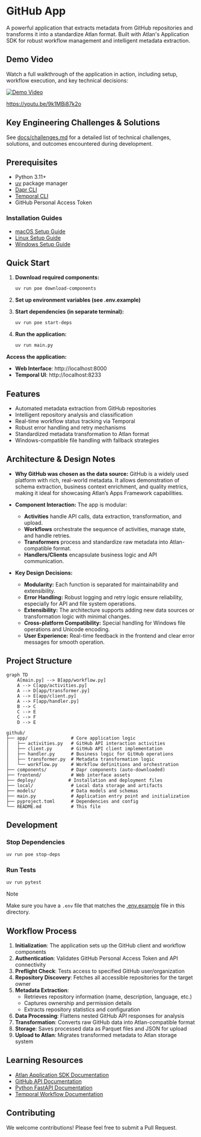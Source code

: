 # GitHub App

A powerful application that extracts metadata from GitHub repositories and transforms it into a standardize Atlan format. Built with Atlan's Application SDK for robust workflow management and intelligent metadata extraction.

## Demo Video

Watch a full walkthrough of the application in action, including setup, workflow execution, and key technical decisions:

[![Demo Video](https://img.youtube.com/vi/9k1MBi87k2o/0.jpg)](https://youtu.be/9k1MBi87k2o)

https://youtu.be/9k1MBi87k2o

## Key Engineering Challenges & Solutions

See [docs/challenges.md](docs/challenges.md) for a detailed list of technical challenges, solutions, and outcomes encountered during development.

## Prerequisites

- Python 3.11+
- [uv](https://docs.astral.sh/uv/) package manager
- [Dapr CLI](https://docs.dapr.io/getting-started/install-dapr-cli/)
- [Temporal CLI](https://docs.temporal.io/cli)
- GitHub Personal Access Token

### Installation Guides

- [macOS Setup Guide](https://github.com/atlanhq/application-sdk/blob/main/docs/docs/setup/MAC.md)
- [Linux Setup Guide](https://github.com/atlanhq/application-sdk/blob/main/docs/docs/setup/LINUX.md)
- [Windows Setup Guide](https://github.com/atlanhq/application-sdk/blob/main/docs/docs/setup/WINDOWS.md)

## Quick Start

1. **Download required components:**

   ```bash
   uv run poe download-components
   ```

2. **Set up environment variables (see .env.example)**

3. **Start dependencies (in separate terminal):**

   ```bash
   uv run poe start-deps
   ```

4. **Run the application:**
   ```bash
   uv run main.py
   ```

**Access the application:**

- **Web Interface**: http://localhost:8000
- **Temporal UI**: http://localhost:8233

## Features

- Automated metadata extraction from GitHub repositories
- Intelligent repository analysis and classification
- Real-time workflow status tracking via Temporal
- Robust error handling and retry mechanisms
- Standardized metadata transformation to Atlan format
- Windows-compatible file handling with fallback strategies

## Architecture & Design Notes

- **Why GitHub was chosen as the data source:**
  GitHub is a widely used platform with rich, real-world metadata. It allows demonstration of schema extraction, business context enrichment, and quality metrics, making it ideal for showcasing Atlan’s Apps Framework capabilities.

- **Component Interaction:**
  The app is modular:

  - **Activities** handle API calls, data extraction, transformation, and upload.
  - **Workflows** orchestrate the sequence of activities, manage state, and handle retries.
  - **Transformers** process and standardize raw metadata into Atlan-compatible format.
  - **Handlers/Clients** encapsulate business logic and API communication.

- **Key Design Decisions:**
  - **Modularity:** Each function is separated for maintainability and extensibility.
  - **Error Handling:** Robust logging and retry logic ensure reliability, especially for API and file system operations.
  - **Extensibility:** The architecture supports adding new data sources or transformation logic with minimal changes.
  - **Cross-platform Compatibility:** Special handling for Windows file operations and Unicode encoding.
  - **User Experience:** Real-time feedback in the frontend and clear error messages for smooth operation.

## Project Structure

```mermaid
graph TD
    A[main.py] --> B[app/workflow.py]
    A --> C[app/activities.py]
    A --> D[app/transformer.py]
    A --> E[app/client.py]
    A --> F[app/handler.py]
    B --> C
    C --> E
    C --> F
    D --> E
```

```
github/
├── app/                # Core application logic
│   ├── activities.py   # GitHub API interaction activities
│   ├── client.py       # GitHub API client implementation
│   ├── handler.py      # Business logic for GitHub operations
│   ├── transformer.py  # Metadata transformation logic
│   └── workflow.py     # Workflow definitions and orchestration
├── components/         # Dapr components (auto-downloaded)
├── frontend/           # Web interface assets
├── deploy/            # Installation and deployment files
├── local/              # Local data storage and artifacts
├── models/             # Data models and schemas
├── main.py             # Application entry point and initialization
├── pyproject.toml      # Dependencies and config
└── README.md           # This file
```

## Development

### Stop Dependencies

```bash
uv run poe stop-deps
```

### Run Tests

```bash
uv run pytest
```

> [!NOTE]
> Make sure you have a `.env` file that matches the [.env.example](.env.example) file in this directory.

## Workflow Process

1. **Initialization**: The application sets up the GitHub client and workflow components
2. **Authentication**: Validates GitHub Personal Access Token and API connectivity
3. **Preflight Check**: Tests access to specified GitHub user/organization
4. **Repository Discovery**: Fetches all accessible repositories for the target owner
5. **Metadata Extraction**:
   - Retrieves repository information (name, description, language, etc.)
   - Captures ownership and permission details
   - Extracts repository statistics and configuration
6. **Data Processing**: Flattens nested GitHub API responses for analysis
7. **Transformation**: Converts raw GitHub data into Atlan-compatible format
8. **Storage**: Saves processed data as Parquet files and JSON for upload
9. **Upload to Atlan**: Migrates transformed metadata to Atlan storage system

## Learning Resources

- [Atlan Application SDK Documentation](https://github.com/atlanhq/application-sdk/tree/main/docs)
- [GitHub API Documentation](https://docs.github.com/en/rest)
- [Python FastAPI Documentation](https://fastapi.tiangolo.com/)
- [Temporal Workflow Documentation](https://docs.temporal.io/)

## Contributing

We welcome contributions! Please feel free to submit a Pull Request.

